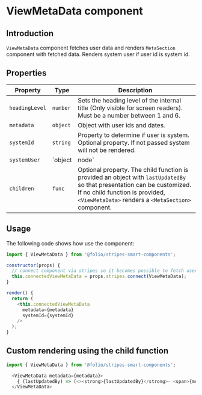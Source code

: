 # ViewMetaData component

## Introduction

`ViewMetaData` component fetches user data and renders `MetaSection` component with fetched data. Renders system user if user id is system id.

## Properties

| Property     | Type            | Description                                                                                            |
|--------------|-----------------|--------------------------------------------------------------------------------------------------------|
| `headingLevel`   | `number`   | Sets the heading level of the internal title (Only visible for screen readers). Must be a number between 1 and 6. |
| `metadata`   | `object`        | Object with user ids and dates.                                                                        |
| `systemId`   | `string`        | Property to determine if user is system. Optional property. If not passed system will not be rendered. |
| `systemUser` | `object | node` | Optional property. By default renders "System".                                                        |
| `children`   | `func`          | Optional property. The child function is provided an object with `lastUpdatedBy` so that presentation can be customized. If no child function is provided, `<ViewMetaData>` renders a `<MetaSection>` component.                                           |

## Usage

The following code shows how use the component:
```javascript
import { ViewMetaData } from '@folio/stripes-smart-components';

constructor(props) {
  // connect component via stripes so it becomes possible to fetch user data
  this.connectedViewMetaData = props.stripes.connect(ViewMetaData);
}

render() {
  return (
    <this.connectedViewMetaData
      metadata={metadata}
      systemId={systemId}
    />
  );
}
```
## Custom rendering using the child function

```javascript
import { ViewMetaData } from '@folio/stripes-smart-components';

  <ViewMetaData metadata={metadata}>
    { (lastUpdatedBy) => (<><strong>{lastUpdatedBy}</strong>- <span>{metadata.lastUpdatedDate}</span></>)
  </ViewMetaData>
```
